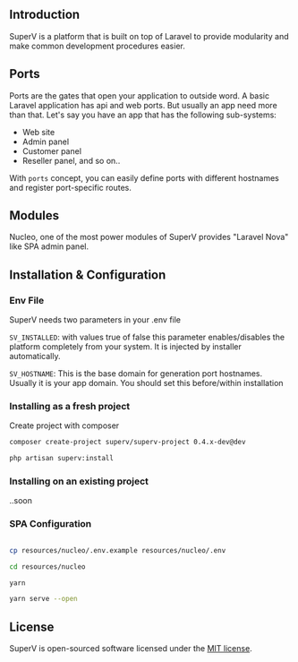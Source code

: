 ## Introduction

SuperV is a platform that is built on top of Laravel to provide modularity and make common development procedures easier.

## Ports

Ports are the gates that open your application to outside word. A basic Laravel application has api and web ports. But usually an app need more than that. Let's say you have an app that has the following sub-systems:

- Web site
- Admin panel
- Customer panel
- Reseller panel, and so on..

With `ports` concept, you can easily define ports with different hostnames and register port-specific routes. 



## Modules

Nucleo, one of the most power modules of SuperV provides "Laravel Nova" like SPA admin panel.


## Installation & Configuration

### Env File

SuperV needs two parameters in your .env file

`SV_INSTALLED`: with values true of false this parameter enables/disables the platform completely from your system. It is injected by installer automatically.

`SV_HOSTNAME`: This is the base domain for generation port hostnames. Usually it is your app domain. You should set this before/within installation



### Installing as a fresh project

Create project with composer

```sh
composer create-project superv/superv-project 0.4.x-dev@dev

php artisan superv:install
```



### Installing on an existing project

..soon



### SPA Configuration

```sh

cp resources/nucleo/.env.example resources/nucleo/.env

cd resources/nucleo

yarn

yarn serve --open

```



## License

SuperV is open-sourced software licensed under the [MIT license](https://opensource.org/licenses/MIT).
